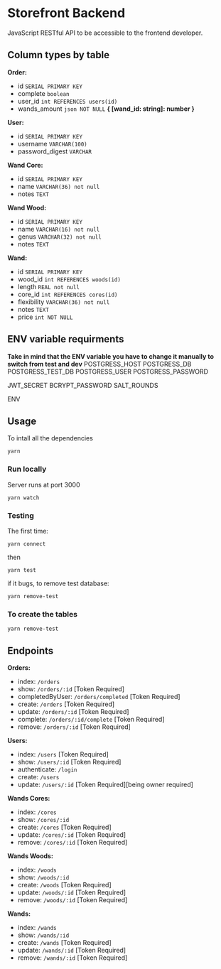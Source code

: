 # Storefront Backend

JavaScript RESTful API to be accessible to the frontend developer.

## Column types by table

**Order:**

- id `SERIAL PRIMARY KEY`
- complete `boolean`
- user_id `int REFERENCES users(id)`
- wands_amount `json NOT NULL` **{ [wand_id: string]: number }**

**User:**

- id `SERIAL PRIMARY KEY`
- username `VARCHAR(100)`
- password_digest `VARCHAR`

**Wand Core:**

- id `SERIAL PRIMARY KEY`
- name `VARCHAR(36) not null`
- notes `TEXT`

**Wand Wood:**

- id `SERIAL PRIMARY KEY`
- name `VARCHAR(16) not null`
- genus `VARCHAR(32) not null`
- notes `TEXT`

**Wand:**

- id `SERIAL PRIMARY KEY`
- wood_id `int REFERENCES woods(id)`
- length `REAL not null`
- core_id `int REFERENCES cores(id)`
- flexibility `VARCHAR(36) not null`
- notes `TEXT`
- price `int NOT NULL`

## ENV variable requirments

**Take in mind that the ENV variable you have to change it manually to switch from test and dev**
POSTGRESS_HOST
POSTGRESS_DB
POSTGRESS_TEST_DB
POSTGRESS_USER
POSTGRESS_PASSWORD

JWT_SECRET
BCRYPT_PASSWORD
SALT_ROUNDS

ENV

## Usage

To intall all the dependencies

```
yarn
```

### Run locally

Server runs at port 3000

```
yarn watch
```

### Testing

The first time:

```
yarn connect
```

then

```
yarn test
```

if it bugs, to remove test database:

```
yarn remove-test
```

### To create the tables

```
yarn remove-test
```

## Endpoints

**Orders:**

- index: `/orders`
- show: `/orders/:id` [Token Required]
- completedByUser: `/orders/completed` [Token Required]
- create: `/orders` [Token Required]
- update: `/orders/:id` [Token Required]
- complete: `/orders/:id/complete` [Token Required]
- remove: `/orders/:id` [Token Required]

**Users:**

- index: `/users` [Token Required]
- show: `/users/:id` [Token Required]
- authenticate: `/login`
- create: `/users`
- update: `/users/:id` [Token Required][being owner required]

**Wands Cores:**

- index: `/cores`
- show: `/cores/:id`
- create: `/cores` [Token Required]
- update: `/cores/:id` [Token Required]
- remove: `/cores/:id` [Token Required]

**Wands Woods:**

- index: `/woods`
- show: `/woods/:id`
- create: `/woods` [Token Required]
- update: `/woods/:id` [Token Required]
- remove: `/woods/:id` [Token Required]

**Wands:**

- index: `/wands`
- show: `/wands/:id`
- create: `/wands` [Token Required]
- update: `/wands/:id` [Token Required]
- remove: `/wands/:id` [Token Required]

